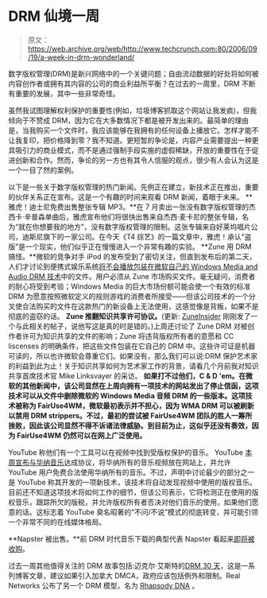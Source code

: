 # DRM 仙境一周 

> 原文：<https://web.archive.org/web/http://www.techcrunch.com:80/2006/09/19/a-week-in-drm-wonderland/>

数字版权管理(DRM)是新兴网络中的一个关键问题；自由流动数据的好处将如何被内容创作者或拥有其内容的公司的商业利益所平衡？在过去的一周里，DRM 不断有重要的发展，其中一些非常奇怪。

虽然我试图理解权利保护的重要性(例如，垃圾博客抓取这个网站让我发疯)，但我倾向于不赞成 DRM，因为它在大多数情况下都是被开发出来的。最简单的理由是，当我购买一个文件时，我应该能够在我拥有的任何设备上播放它。怎样才能不让我复印，把价格降到零？我不知道。更短暂的争论是，内容产业需要提出一种更具吸引力的商业模式，而不是通过强制手段实施的虚假稀缺，开放的重要性在于促进创新和合作。然而，争论的另一方也有其令人信服的观点，很少有人会认为这是一个一目了然的案例。

以下是一些关于数字版权管理的热门新闻。先例正在建立，新技术正在推出，重要的伙伴关系正在宣布。这是一个有趣的时间来观看 DRM 新闻，着眼于未来。
 **雅虎！迪士尼免费出售整张专辑 MP3。**在 7 月卖出一张没有数字版权管理的杰西卡·辛普森单曲后，雅虎宣布他们将很快出售来自杰西·麦卡尼的整张专辑，名为“就在你想要我的地方”，没有数字版权管理的限制。这张专辑来自好莱坞唱片公司，迪斯尼旗下的一家公司。在今天《T4 综艺》的一篇文章中，雅虎！承认“盗版”是一个现实，他们似乎正在慢慢进入一个非常有趣的实验。
 **Zune 用 DRM 搞怪。**微软的竞争对手 iPod 的发布受到了密切关注，但直到发布后的第二天，人们才讨论到便携式娱乐系统[将不会播放包装在微软自己的 Windows Media and Audio DRM 技术](https://web.archive.org/web/20220928193312/http://www.eff.org/deeplinks/archives/004910.php)中的文件。用户必须从 Zune 市场购买文件。毫无疑问，消费者的耐心将受到考验；Windows Media 的巨大市场份额可能会使一个有效的标准 DRM 为愿意按照微软定义的规则游戏的消费者所接受——但该公司技术的一个分叉使合法购买的文件在这款热门的新设备上无法使用，这感觉像是背叛，如果不是彻底的盗窃的话。
 **Zune 推翻知识共享许可协议。**(更新: [ZuneInsider](https://web.archive.org/web/20220928193312/http://www.zuneinsider.com/2006/09/zune_and_drm_or.html) 刚刚发了一个与此相关的帖子，说他写这是真的时是错的。)上周还讨论了 Zune DRM 对被创作者许可为知识共享的文件的影响；Zune 将违背版权所有者的意愿和 CC liscenses 的明确条件，把这些文件包装在它自己的 DRM 中。这些许可证是机器可读的，所以也许微软会尊重它们。如果没有，那么我们可以说:DRM 保护艺术家的利益到此为止！关于知识共享如何为艺术家工作的背景，请看几个月前我对知识共享首席技术官 Mike Linksvayer 的采访。
 **如果打不过他们，C & D 'em。在微软的其他新闻中，该公司显然在上周向拥有一项技术的网站发出了停止信函，这项技术可以从文件中删除微软的 Windows Media 音频 DRM 的一些版本。这项技术被称为 FairUse4WM，微软最初表示并不担心，因为 WMA DRM 可以被刷新以禁用 DRM strippers。不过，最初的尝试被 FairUse4WM 团队的胜人一筹所挫败，因此该公司显然不得不诉诸法律威胁。到目前为止，这似乎还没有奏效，因为 FairUse4WM 仍然可以在网上广泛使用。**

YouTube 称他们有一个工具可以在视频中找到受版权保护的音乐。 YouTube [本周宣布与华纳音乐](https://web.archive.org/web/20220928193312/http://www.beta.techcrunch.com/2006/09/17/warner-music-to-license-music-to-youtube/)达成协议，将华纳所有的音乐视频放在网站上，并允许 YouTube 用户免费合法使用华纳所有的音乐。不过，声明中讨论最少的部分之一是 YouTube 称其开发的一项新技术，该技术将自动发现视频中使用的版权音乐。目前还不知道这项技术将如何工作的细节，但该公司表示，它将检测正在使用的版权音乐，跟踪所欠的版税，并允许版权所有者否决对他们音乐的使用，如果他们愿意的话。这标志着 YouTube 臭名昭著的“不问/不说”模式的彻底转变，并可能引领一个非常不同的在线媒体格局。

**Napster 被出售。**前 DRM 时代音乐下载的典型代表 Napster 看起来[即将被收购](https://web.archive.org/web/20220928193312/http://www.beta.techcrunch.com/2006/09/18/napster-for-sale-but-this-is-not-a-healthy-company/)。

过去一周其他值得关注的 DRM 故事包括:迈克尔·艾斯特的[DRM 30 天](https://web.archive.org/web/20220928193312/http://www.michaelgeist.ca/daysofdrm)，这是一系列博客文章，建议如果引入加拿大 DMCA，政府应该包括例外和限制。Real Networks 公布了另一个 DRM 模型，名为 [Rhapsody DNA](https://web.archive.org/web/20220928193312/http://arstechnica.com/news.ars/post/20060918-7767.html) 。